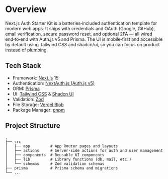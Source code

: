 # Overview

Next.js Auth Starter Kit is a batteries‑included authentication template for modern web apps. It ships with credentials and OAuth (Google, GitHub), email verification, secure password reset, and optional 2FA — all wired end‑to‑end with Auth.js v5 and Prisma. The UI is mobile‑first and accessible by default using Tailwind CSS and shadcn/ui, so you can focus on product instead of plumbing.

## Tech Stack

- Framework: [Next.js](https://nextjs.org/) 15
- Authentication: [NextAuth.js (Auth.js v5)](https://authjs.dev/)
- ORM: [Prisma](https://www.prisma.io/)
- UI: [Tailwind CSS](https://tailwindcss.com/) & [Shadcn UI](https://ui.shadcn.com/)
- Validation: [Zod](https://zod.dev/)
- File Storage: [Vercel Blob](https://vercel.com/storage/blob)
- Package Manager: [pnpm](https://pnpm.io/)

## Project Structure

```
.
├── src
│   ├── app         # App Router pages and layouts
│   ├── actions     # Server-side actions for auth and user management
│   ├── components  # Reusable UI components
│   ├── lib         # Library functions (db, mail, etc.)
│   └── schemas     # Zod validation schemas
├── prisma          # Prisma schema and migrations
└── ...
```
